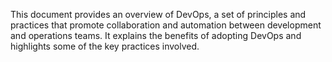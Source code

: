 This document provides an overview of DevOps, a set of principles and practices that promote collaboration and automation between development and operations teams. It explains the benefits of adopting DevOps and highlights some of the key practices involved.
